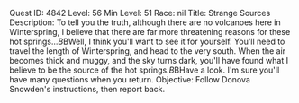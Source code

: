 Quest ID: 4842
Level: 56
Min Level: 51
Race: nil
Title: Strange Sources
Description: To tell you the truth, although there are no volcanoes here in Winterspring, I believe that there are far more threatening reasons for these hot springs...$B$BWell, I think you'll want to see it for yourself. You'll need to travel the length of Winterspring, and head to the very south. When the air becomes thick and muggy, and the sky turns dark, you'll have found what I believe to be the source of the hot springs.$B$BHave a look. I'm sure you'll have many questions when you return.
Objective: Follow Donova Snowden's instructions, then report back.
